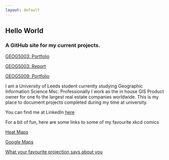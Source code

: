 ```yaml
---
layout: default
---
```


## Hello World
### A GitHub site for my current projects.

[GEOG5003: Portfolio](https://eilishrose.github.io/5003portfolio.html "5003 Portfolio")  

[GEOG5003: Report](https://eilishrose.github.io/5003report.html "5003 Report") 

[GEOG5009: Portfolio](https://eilishrose.github.io/5009Portfolio.html "5009 Portfolio")


I am a University of Leeds student currently studying Geographic Information Science Msc. Professionally I work as the in house GIS Product owner for one fo the largest real estate companies worldwide. This is my place to document projects completed during my time at university. 

You can find me at LinkedIn [here](https://www.linkedin.com/in/eilishpudney/ "LinkedIn")  

For a bit of fun, here are some links to some of my favourite xkcd comics  

[Heat Maps](https://xkcd.com/1138/)  

[Google Maps](https://xkcd.com/461/)  

[What your favourite projection says about you](https://xkcd.com/977/)  

